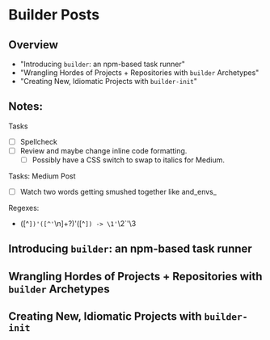 Builder Posts
=============

## Overview

* "Introducing `builder`: an npm-based task runner"
* "Wrangling Hordes of Projects + Repositories with `builder` Archetypes"
* "Creating New, Idiomatic Projects with `builder-init`"

## Notes:

Tasks

* [ ] Spellcheck
* [ ] Review and maybe change inline code formatting.
	* [ ] Possibly have a CSS switch to swap to italics for Medium.

Tasks: Medium Post

* [ ] Watch two words getting smushed together like and_envs_

Regexes:

* ([^`])'([^'`\n]+?)'([^`]) -> \1'`\2`'\3


## Introducing `builder`: an npm-based task runner




## Wrangling Hordes of Projects + Repositories with `builder` Archetypes





## Creating New, Idiomatic Projects with `builder-init`


